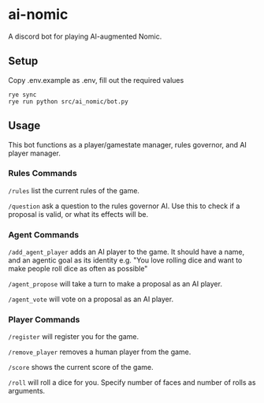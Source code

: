 # ai-nomic

A discord bot for playing AI-augmented Nomic.

## Setup

Copy .env.example as .env, fill out the required values

```
rye sync
rye run python src/ai_nomic/bot.py
```

## Usage

This bot functions as a player/gamestate manager, rules governor, and AI player manager.

### Rules Commands

`/rules` list the current rules of the game.

`/question` ask a question to the rules governor AI. Use this to check if a proposal is valid, or what its effects will be.

### Agent Commands

`/add_agent_player` adds an AI player to the game. It should have a name, and an agentic goal as its identity e.g. "You love rolling dice and want to make people roll dice as often as possible"

`/agent_propose` will take a turn to make a proposal as an AI player.

`/agent_vote` will vote on a proposal as an AI player.

### Player Commands

`/register` will register you for the game.

`/remove_player` removes a human player from the game.

`/score` shows the current score of the game.

`/roll` will roll a dice for you. Specify number of faces and number of rolls as arguments.

